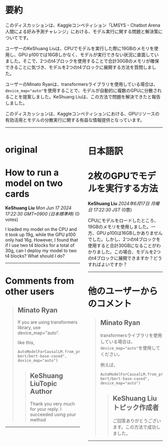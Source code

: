 # 要約 
このディスカッションは、Kaggleコンペティション「LMSYS - Chatbot Arena 人間による好み予測チャレンジ」における、モデル実行に関する問題と解決策についてです。

ユーザーのKeShuang Liuは、CPUでモデルを実行した際に19GBのメモリを使用し、GPU p100では16GBしかなく、モデルが実行できない状況に直面していました。そこで、2つのt4ブロックを使用することで合計30GBのメモリが確保できることに気づき、モデルを2つのt4ブロックに展開する方法を質問しました。

ユーザーのMinato Ryanは、transformersライブラリを使用している場合は、`device_map="auto"`を使用することで、モデルが自動的に複数のGPUに分散されることを提案しました。KeShuang Liuは、この方法で問題を解決できたと報告しました。

このディスカッションは、Kaggleコンペティションにおける、GPUリソースの有効活用とモデルの分散実行に関する有益な情報提供となっています。


---


<style>
.column-left{
  float: left;
  width: 47.5%;
  text-align: left;
}
.column-right{
  float: right;
  width: 47.5%;
  text-align: left;
}
.column-one{
  float: left;
  width: 100%;
  text-align: left;
}
</style>


<div class="column-left">

# original

# How to run a model on two cards

**KeShuang Liu** *Mon Jun 17 2024 17:22:30 GMT+0900 (日本標準時)* (0 votes)

I loaded my model on the CPU and it took up 19g, while the GPU p100 only had 16g. However, I found that if I use two t4 blocks for a total of 30g, can I deploy my model to two t4 blocks? What should I do?



---

 # Comments from other users

> ## Minato Ryan
> 
> If you are using transformers library, use device_map="auto".
> 
> like this,
> 
> ```
> AutoModelForCausalLM.from_pretrained("google-bert/bert-base-cased", device_map="auto")
> 
> ```
> 
> 
> 
> > ## KeShuang LiuTopic Author
> > 
> > Thank you very much for your reply. I succeeded using your method
> > 
> > 
> > 


---



</div>
<div class="column-right">

# 日本語訳

# 2枚のGPUでモデルを実行する方法

**KeShuang Liu** *2024年6月17日 月曜日 17:22:30 JST* (0票)

CPUにモデルをロードしたところ、19GBのメモリを使用しました。一方、GPU p100は16GBしかありませんでした。しかし、2つのt4ブロックを使用すると合計30GBになることがわかりました。この場合、モデルを2つのt4ブロックに展開できますか？どうすればよいですか？

---
# 他のユーザーからのコメント

> ## Minato Ryan
> 
> transformersライブラリを使用している場合は、`device_map="auto"`を使用してください。
> 
> 例えば、
> 
> ```
> AutoModelForCausalLM.from_pretrained("google-bert/bert-base-cased", device_map="auto")
> 
> ```
> 
> 
> 
> > ## KeShuang Liuトピック作成者
> > 
> > ご回答ありがとうございます。この方法で成功しました。
> > 
> > 
> > 
---



</div>